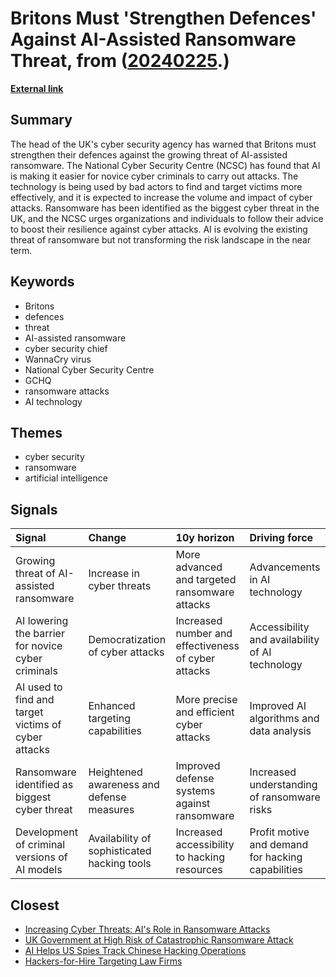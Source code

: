 # __Britons Must 'Strengthen Defences' Against AI-Assisted Ransomware Threat__, from ([20240225](https://kghosh.substack.com/p/20240225).)

__[External link](https://news.sky.com/story/britons-must-strengthen-defences-against-growing-threat-of-ai-assisted-ransomware-cyber-security-chief-warns-13054614)__



## Summary

The head of the UK's cyber security agency has warned that Britons must strengthen their defences against the growing threat of AI-assisted ransomware. The National Cyber Security Centre (NCSC) has found that AI is making it easier for novice cyber criminals to carry out attacks. The technology is being used by bad actors to find and target victims more effectively, and it is expected to increase the volume and impact of cyber attacks. Ransomware has been identified as the biggest cyber threat in the UK, and the NCSC urges organizations and individuals to follow their advice to boost their resilience against cyber attacks. AI is evolving the existing threat of ransomware but not transforming the risk landscape in the near term.

## Keywords

* Britons
* defences
* threat
* AI-assisted ransomware
* cyber security chief
* WannaCry virus
* National Cyber Security Centre
* GCHQ
* ransomware attacks
* AI technology

## Themes

* cyber security
* ransomware
* artificial intelligence

## Signals

| Signal                                              | Change                                      | 10y horizon                                         | Driving force                                     |
|:----------------------------------------------------|:--------------------------------------------|:----------------------------------------------------|:--------------------------------------------------|
| Growing threat of AI-assisted ransomware            | Increase in cyber threats                   | More advanced and targeted ransomware attacks       | Advancements in AI technology                     |
| AI lowering the barrier for novice cyber criminals  | Democratization of cyber attacks            | Increased number and effectiveness of cyber attacks | Accessibility and availability of AI technology   |
| AI used to find and target victims of cyber attacks | Enhanced targeting capabilities             | More precise and efficient cyber attacks            | Improved AI algorithms and data analysis          |
| Ransomware identified as biggest cyber threat       | Heightened awareness and defense measures   | Improved defense systems against ransomware         | Increased understanding of ransomware risks       |
| Development of criminal versions of AI models       | Availability of sophisticated hacking tools | Increased accessibility to hacking resources        | Profit motive and demand for hacking capabilities |

## Closest

* [Increasing Cyber Threats: AI's Role in Ransomware Attacks](dabd88039518d1eb97139f16625eeec8)
* [UK Government at High Risk of Catastrophic Ransomware Attack](3de8b64ba20eb613a72b0479350b5e5b)
* [AI Helps US Spies Track Chinese Hacking Operations](cea16dfec561c12861cfadf0455880f1)
* [Hackers-for-Hire Targeting Law Firms](86eed7596de75b410b471fb8618f4be3)
